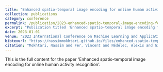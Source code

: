 ```yaml
---
title: "Enhanced spatio-temporal image encoding for online human activity recognition"
collection: publications
category: conference
permalink: /publication/2023-enhanced-spatio-temporal-image-encoding-for-online-human-activity-recognition
excerpt: "Publication titled 'Enhanced spatio-temporal image encoding for online human activity recognition' by Mokhtari, Nassim and Fer, Vincent and Nédélec, Alexis and Gilles, Marlène and De Loor, Pierre."
date: 2023-01-01
venue: "2023 International Conference on Machine Learning and Applications (ICMLA)"
bibtexurl: "https://nassimmokhtari.github.io/files/enhanced-spatio-temporal-image-encoding-for-online-human-activity-recognition.bib"
citation: "Mokhtari, Nassim and Fer, Vincent and Nédélec, Alexis and Gilles, Marlène and De Loor, Pierre (2023). &quot;Enhanced spatio-temporal image encoding for online human activity recognition.&quot; <i>2023 International Conference on Machine Learning and Applications (ICMLA)</i>."
---
```

This is the full content for the paper 'Enhanced spatio-temporal image encoding for online human activity recognition'.
